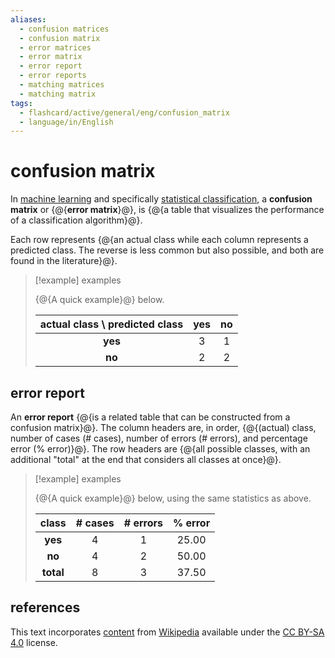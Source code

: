 ```yaml
---
aliases:
  - confusion matrices
  - confusion matrix
  - error matrices
  - error matrix
  - error report
  - error reports
  - matching matrices
  - matching matrix
tags:
  - flashcard/active/general/eng/confusion_matrix
  - language/in/English
---
```


# confusion matrix

In [machine learning](machine%20learning.md) and specifically [statistical classification](statistical%20classification.md), a __confusion matrix__ or {@{__error matrix__}@}, is {@{a table that visualizes the performance of a classification algorithm}@}. <!--SR:!2027-10-12,992,350!2026-04-26,565,330-->

Each row represents {@{an actual class while each column represents a predicted class. The reverse is less common but also possible, and both are found in the literature}@}. <!--SR:!2025-10-13,363,290-->

> [!example] examples
>
> {@{A quick example}@} below.
>
> | actual class \ predicted class | __yes__ | __no__ |
> |:------------------------------:|:-------:|:------:|
> | __yes__                        | 3       | 1      |
> | __no__                         | 2       | 2      | <!--SR:!2028-11-13,1301,350-->

## error report

An __error report__ {@{is a related table that can be constructed from a confusion matrix}@}. The column headers are, in order, {@{(actual) class, number of cases (# cases), number of errors (# errors), and percentage error (% error)}@}. The row headers are {@{all possible classes, with an additional "total" at the end that considers all classes at once}@}. <!--SR:!2028-09-13,1184,310!2028-09-13,1144,290!2025-11-18,367,270-->

> [!example] examples
>
> {@{A quick example}@} below, using the same statistics as above.
>
> | class     | __# cases__ | __# errors__ | __% error__ |
> |:---------:|:-----------:|:------------:|:-----------:|
> | __yes__   | 4           | 1            | 25.00       |
> | __no__    | 4           | 2            | 50.00       |
> | __total__ | 8           | 3            | 37.50       | <!--SR:!2026-08-25,665,330-->

## references

This text incorporates [content](https://en.wikipedia.org/wiki/confusion_matrix) from [Wikipedia](Wikipedia.md) available under the [CC BY-SA 4.0](https://creativecommons.org/licenses/by-sa/4.0/) license.
